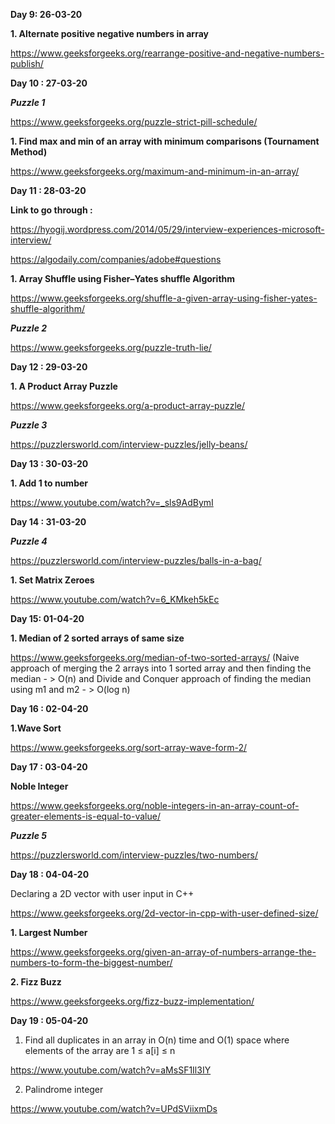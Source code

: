 **Day 9: 26-03-20**

**__1. Alternate positive negative numbers in array__**

https://www.geeksforgeeks.org/rearrange-positive-and-negative-numbers-publish/

**Day 10 : 27-03-20**

***Puzzle 1***

https://www.geeksforgeeks.org/puzzle-strict-pill-schedule/

**__1. Find max and min of an array with minimum comparisons (Tournament Method)__**

https://www.geeksforgeeks.org/maximum-and-minimum-in-an-array/

**Day 11 : 28-03-20**

**Link to go through :**

https://hyogij.wordpress.com/2014/05/29/interview-experiences-microsoft-interview/

https://algodaily.com/companies/adobe#questions

**__1. Array Shuffle using Fisher–Yates shuffle Algorithm__**

https://www.geeksforgeeks.org/shuffle-a-given-array-using-fisher-yates-shuffle-algorithm/

***Puzzle 2***

https://www.geeksforgeeks.org/puzzle-truth-lie/

**Day 12 : 29-03-20**

**__1. A Product Array Puzzle__**

https://www.geeksforgeeks.org/a-product-array-puzzle/

***Puzzle 3***

https://puzzlersworld.com/interview-puzzles/jelly-beans/


**Day 13 : 30-03-20**

**__1. Add 1 to number__**

https://www.youtube.com/watch?v=_sls9AdBymI


**Day 14 : 31-03-20**

***Puzzle 4***

https://puzzlersworld.com/interview-puzzles/balls-in-a-bag/

**__1. Set Matrix Zeroes__**

https://www.youtube.com/watch?v=6_KMkeh5kEc


**Day 15: 01-04-20**

**__1. Median of 2 sorted arrays of same size__**

https://www.geeksforgeeks.org/median-of-two-sorted-arrays/
(Naive approach of merging the 2 arrays into 1 sorted array and then finding the median - > O(n)
and Divide and Conquer approach of finding the median using m1 and m2 - > O(log n)

**Day 16 : 02-04-20**

**__1.Wave Sort__**

https://www.geeksforgeeks.org/sort-array-wave-form-2/

**Day 17 : 03-04-20**

**__Noble Integer__**

https://www.geeksforgeeks.org/noble-integers-in-an-array-count-of-greater-elements-is-equal-to-value/

***Puzzle 5***

https://puzzlersworld.com/interview-puzzles/two-numbers/

**Day 18 : 04-04-20**

Declaring a 2D vector with user input in C++

https://www.geeksforgeeks.org/2d-vector-in-cpp-with-user-defined-size/

**__1. Largest Number__**

https://www.geeksforgeeks.org/given-an-array-of-numbers-arrange-the-numbers-to-form-the-biggest-number/

**__2. Fizz Buzz__**

https://www.geeksforgeeks.org/fizz-buzz-implementation/

**Day 19 : 05-04-20**

1. Find all duplicates in an array in O(n) time and O(1) space where elements of the array are 1 ≤ a[i] ≤ n

https://www.youtube.com/watch?v=aMsSF1Il3IY

2. Palindrome integer

https://www.youtube.com/watch?v=UPdSViixmDs






